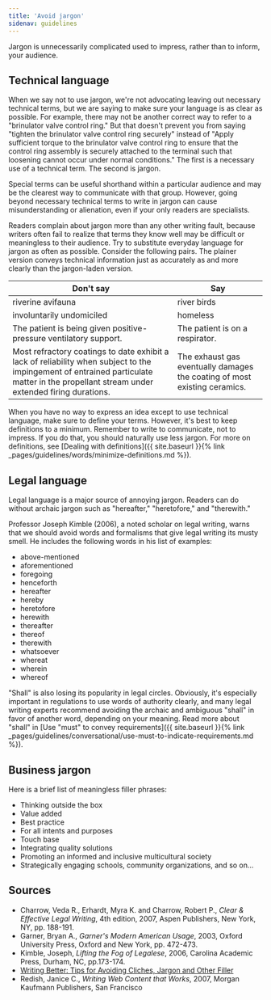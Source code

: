 ```yaml
---
title: 'Avoid jargon'
sidenav: guidelines
---
```


Jargon is unnecessarily complicated used to impress, rather than to inform, your audience.

## Technical language

When we say not to use jargon, we're not advocating leaving out necessary technical terms, but we are saying to make sure your language is as clear as possible. For example, there may not be another correct way to refer to a "brinulator valve control ring." But that doesn't prevent you from saying "tighten the brinulator valve control ring securely" instead of "Apply sufficient torque to the brinulator valve control ring to ensure that the control ring assembly is securely attached to the terminal such that loosening cannot occur under normal conditions." The first is a necessary use of a technical term. The second is jargon.

Special terms can be useful shorthand within a particular audience and may be the clearest way to communicate with that group. However, going beyond necessary technical terms to write in jargon can cause misunderstanding or alienation, even if your only readers are specialists.

Readers complain about jargon more than any other writing fault, because writers often fail to realize that terms they know well may be difficult or meaningless to their audience. Try to substitute everyday language for jargon as often as possible. Consider the following pairs. The plainer version conveys technical information just as accurately as and more clearly than the jargon-laden version.

Don't say  | Say
---------------------------------------------------------------------------------------------------------------------------------------------------------------------------------------- | -------------------------------------------------------------------------
riverine avifauna | river birds
involuntarily undomiciled | homeless
The patient is being given positive-pressure ventilatory support. | The patient is on a respirator.
Most refractory coatings to date exhibit a lack of reliability when subject to the impingement of entrained particulate matter in the propellant stream under extended firing durations. | The exhaust gas eventually damages the coating of most existing ceramics.

When you have no way to express an idea except to use technical language, make sure to define your terms. However, it's best to keep definitions to a minimum. Remember to write to communicate, not to impress. If you do that, you should naturally use less jargon. For more on definitions, see [Dealing with definitions]({{ site.baseurl }}{% link _pages/guidelines/words/minimize-definitions.md %}).

## Legal language

Legal language is a major source of annoying jargon. Readers can do without archaic jargon such as "hereafter," "heretofore," and "therewith."

Professor Joseph Kimble (2006), a noted scholar on legal writing, warns that we should avoid words and formalisms that give legal writing its musty smell. He includes the following words in his list of examples:

- above-mentioned
- aforementioned
- foregoing
- henceforth
- hereafter
- hereby
- heretofore
- herewith
- thereafter
- thereof
- therewith
- whatsoever
- whereat
- wherein
- whereof

"Shall" is also losing its popularity in legal circles. Obviously, it's especially important in regulations to use words of authority clearly, and many legal writing experts recommend avoiding the archaic and ambiguous "shall" in favor of another word, depending on your meaning. Read more about "shall" in [Use "must" to convey requirements]({{ site.baseurl }}{% link _pages/guidelines/conversational/use-must-to-indicate-requirements.md %}).

## Business jargon

Here is a brief list of meaningless filler phrases:

- Thinking outside the box
- Value added
- Best practice
- For all intents and purposes
- Touch base
- Integrating quality solutions
- Promoting an informed and inclusive multicultural society
- Strategically engaging schools, community organizations, and so on...

## Sources

- Charrow, Veda R., Erhardt, Myra K. and Charrow, Robert P., _Clear & Effective Legal Writing_, 4th edition, 2007, Aspen Publishers, New York, NY, pp. 188-191.
- Garner, Bryan A., _Garner's Modern American Usage_, 2003, Oxford University Press, Oxford and New York, pp. 472-473.
- Kimble, Joseph, _Lifting the Fog of Legalese_, 2006, Carolina Academic Press, Durham, NC, pp.173-174.
- [Writing Better: Tips for Avoiding Cliches, Jargon and Other Filler](http://www.contentini.com/writing-better-tips/)
- Redish, Janice C., _Writing Web Content that Works_, 2007, Morgan Kaufmann Publishers, San Francisco
